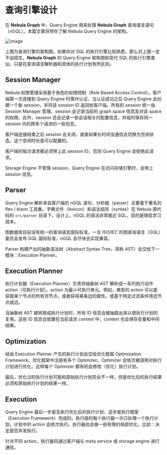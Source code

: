 # 查询引擎设计

在 **Nebula Graph** 中，Query Engine 用来处理 **Nebula Graph** 查询语言语句（nGQL）。本篇文章将带你了解 Nebula Query Engine 的架构。

![image](https://user-images.githubusercontent.com/42762957/70886505-9470a100-2016-11ea-8258-047f480a8d4b.png)

上图为查询引擎的架构图，如果你对 SQL 的执行引擎比较熟悉，那么对上图一定不会陌生。**Nebula Graph** 的 Query Engine 架构图和现代 SQL 的执行引擎类似，只是在查询语言解析器和具体的执行计划有所区别。

## Session Manager

Nebula 权限管理采用基于角色的权限控制（Role Based Access Control）。客户端第一次连接到 Query Engine 时需作认证，当认证成功之后 Query Engine 会创建一个新 session，并将该 session ID 返回给客户端。所有的 session 统一由 Session Manager 管理。session 会记录当前的 graph space 信息及对该 space 的权限。此外，session 还会记录一些会话相关的配置信息，并临时保存同一 session 内的跨多个请求的一些信息。

客户端连接结束之后 session 会关闭，或者如果长时间没通信会切换为空闲状态。这个空闲时长是可以配置的。

客户端的每次请求都必须带上此 session ID，否则 Query Engine 会拒绝此请求。

Storage Engine 不管理 session，Query Engine 在访问存储引擎时，会带上 session 信息。

## Parser

Query Engine 解析来自客户端的 nGQL 语句，分析器（parser）主要基于著名的 flex / bison 工具集。字典文件（lexicon）和语法规则（syntax）在 Nebula 源代码的 `src/parser` 目录下。设计上，nGQL 的语法非常接近 SQL，目的是降低学习成本。

图数据库目前没有统一的查询语言国际标准，一旦 ISO/IEC 的图查询语言（GQL）委员会发布 GQL 国际标准，nGQL 会尽快去实现兼容。

Parser 构建产出的抽象语法树（Abstract Syntax Tree，简称 AST）会交给下一模块：Execution Planner。

## Execution Planner

执行计划器（Execution Planner）负责将抽象树 AST 解析成一系列执行动作 action（可执行计划）。action 为最小可执行单元。例如，典型的 action 可以是获取某个节点的所有邻节点，或者获得某条边的属性，或基于特定过滤条件筛选节点或边。

当抽象树 AST 被转换成执行计划时，所有 ID 信息会被抽取出来以便执行计划的复用。这些 ID 信息会放置在当前请求 context 中，context 也会保存变量和中间结果。

## Optimization

经由 Execution Planner 产生的执行计划会交给优化框架 Optimization Framework。优化框架中注册有多个 Optimizer。Optimizer 会依次被调用对执行计划进行优化，这样每个 Optimizer 都有机会修改（优化）执行计划。

最后，优化过的执行计划可能和原始执行计划完全不一样，但是优化后的执行结果必须和原始执行计划的结果一样。

## Execution

Query Engine 最后一步是去执行优化后的执行计划，这步是执行框架（Execution Framework）完成的。执行层的每个执行器一次只处理一个执行计划，计划中的 action 会依次执行。执行器也会做一些有限的局部优化，比如：决定是否并发执行。

针对不同 action，执行器将通过客户端与 meta service 或 storage engine 进行通信。
